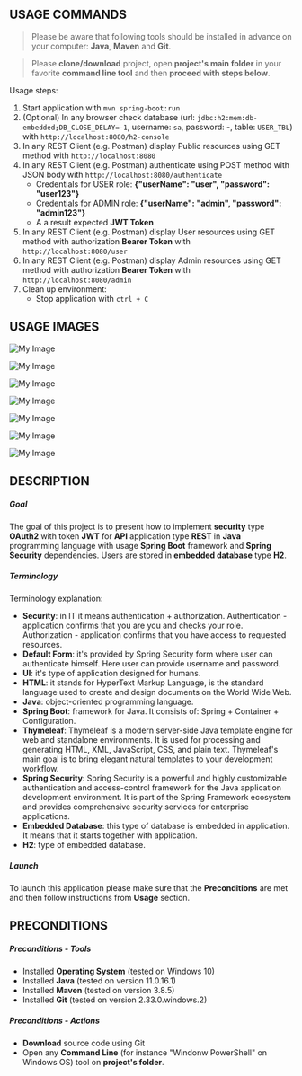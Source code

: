 USAGE COMMANDS
--------------

> Please be aware that following tools should be installed in advance on your computer: **Java**, **Maven** and **Git**. 

> Please **clone/download** project, open **project's main folder** in your favorite **command line tool** and then **proceed with steps below**. 

Usage steps:
1. Start application with `mvn spring-boot:run`
1. (Optional) In any browser check database (url: `jdbc:h2:mem:db-embedded;DB_CLOSE_DELAY=-1`, username: `sa`, password: -, table: `USER_TBL`) with `http://localhost:8080/h2-console`
1. In any REST Client (e.g. Postman) display Public resources using GET method with `http://localhost:8080`
1. In any REST Client (e.g. Postman) authenticate using POST method with JSON body with `http://localhost:8080/authenticate`
   * Credentials for USER role: **{"userName": "user", "password": "user123"}**
   * Credentials for ADMIN role: **{"userName": "admin", "password": "admin123"}**
   * A a result expected **JWT Token**
1. In any REST Client (e.g. Postman) display User resources using GET method with authorization **Bearer Token** with `http://localhost:8080/user`
1. In any REST Client (e.g. Postman) display Admin resources using GET method with authorization **Bearer Token** with `http://localhost:8080/admin`
1. Clean up environment:
    * Stop application with `ctrl + C`


USAGE IMAGES
------------

![My Image](readme-images/image-01.png)

![My Image](readme-images/image-02.png)

![My Image](readme-images/image-03.png)

![My Image](readme-images/image-04.png)

![My Image](readme-images/image-05.png)

![My Image](readme-images/image-06.png)

![My Image](readme-images/image-07.png)


DESCRIPTION
-----------

##### Goal
The goal of this project is to present how to implement **security** type **OAuth2** with token **JWT** for **API** application type **REST** in **Java** programming language with usage **Spring Boot** framework and **Spring Security** dependencies. Users are stored in **embedded database** type **H2**.

##### Terminology
Terminology explanation:
* **Security**: in IT it means authentication + authorization. Authentication - application confirms that you are you and checks your role. Authorization - application confirms that you have access to requested resources.
* **Default Form**: it's provided by Spring Security form where user can authenticate himself. Here user can provide username and password.
* **UI**: it's type of application designed for humans.
* **HTML**: it stands for HyperText Markup Language, is the standard language used to create and design documents on the World Wide Web.
* **Java**: object-oriented programming language.
* **Spring Boot**: framework for Java. It consists of: Spring + Container + Configuration.
* **Thymeleaf**: Thymeleaf is a modern server-side Java template engine for web and standalone environments. It is used for processing and generating HTML, XML, JavaScript, CSS, and plain text. Thymeleaf's main goal is to bring elegant natural templates to your development workflow.
* **Spring Security**: Spring Security is a powerful and highly customizable authentication and access-control framework for the Java application development environment. It is part of the Spring Framework ecosystem and provides comprehensive security services for enterprise applications.
* **Embedded Database**: this type of database is embedded in application. It means that it starts together with application.
* **H2**: type of embedded database.

##### Launch
To launch this application please make sure that the **Preconditions** are met and then follow instructions from **Usage** section.


PRECONDITIONS
-------------

##### Preconditions - Tools
* Installed **Operating System** (tested on Windows 10)
* Installed **Java** (tested on version 11.0.16.1)
* Installed **Maven** (tested on version 3.8.5)
* Installed **Git** (tested on version 2.33.0.windows.2)


##### Preconditions - Actions
* **Download** source code using Git 
* Open any **Command Line** (for instance "Windonw PowerShell" on Windows OS) tool on **project's folder**.